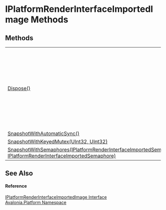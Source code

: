 # IPlatformRenderInterfaceImportedImage Methods




## Methods
<table>
<tr>
<td><a href="https://learn.microsoft.com/dotnet/api/system.idisposable.dispose" target="_blank" rel="noopener noreferrer">Dispose()</a></td>
<td>Performs application-defined tasks associated with freeing, releasing, or resetting unmanaged resources.<br />(Inherited from <a href="https://learn.microsoft.com/dotnet/api/system.idisposable" target="_blank" rel="noopener noreferrer">IDisposable</a>)</td>
</tr>
<tr>
<td><a href="M_Avalonia_Platform_IPlatformRenderInterfaceImportedImage_SnapshotWithAutomaticSync">SnapshotWithAutomaticSync()</a></td>
<td> </td>
</tr>
<tr>
<td><a href="M_Avalonia_Platform_IPlatformRenderInterfaceImportedImage_SnapshotWithKeyedMutex">SnapshotWithKeyedMutex(UInt32, UInt32)</a></td>
<td> </td>
</tr>
<tr>
<td><a href="M_Avalonia_Platform_IPlatformRenderInterfaceImportedImage_SnapshotWithSemaphores">SnapshotWithSemaphores(IPlatformRenderInterfaceImportedSemaphore, IPlatformRenderInterfaceImportedSemaphore)</a></td>
<td> </td>
</tr>
</table>

## See Also


#### Reference
<a href="T_Avalonia_Platform_IPlatformRenderInterfaceImportedImage">IPlatformRenderInterfaceImportedImage Interface</a>  
<a href="N_Avalonia_Platform">Avalonia.Platform Namespace</a>  
